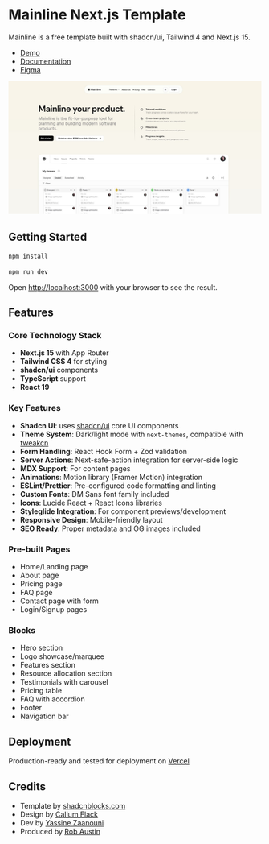 # Mainline Next.js Template

Mainline is a free template built with shadcn/ui, Tailwind 4 and Next.js 15.

- [Demo](https://mainline-nextjs-template.vercel.app/)
- [Documentation](https://docs.shadcnblocks.com/templates/getting-started)
- [Figma](https://www.figma.com/design/cFCLMj7DFv0sK7EVsqKeTa/Mainline?node-id=23250-13201&t=I1nAdchDpknii5Bd-1)

![Mainline NextJS Template screenshot](./public/og-image.jpg)

## Getting Started

```bash
npm install
```

```bash
npm run dev
```

Open [http://localhost:3000](http://localhost:3000) with your browser to see the result.

## Features

### Core Technology Stack

- **Next.js 15** with App Router
- **Tailwind CSS 4** for styling
- **shadcn/ui** components
- **TypeScript** support
- **React 19**

### Key Features

- **Shadcn UI**: uses [shadcn/ui](https://ui.shadcn.com/) core UI components
- **Theme System**: Dark/light mode with `next-themes`, compatible with [tweakcn](https://tweakcn.com)
- **Form Handling**: React Hook Form + Zod validation
- **Server Actions**: Next-safe-action integration for server-side logic
- **MDX Support**: For content pages
- **Animations**: Motion library (Framer Motion) integration
- **ESLint/Prettier**: Pre-configured code formatting and linting
- **Custom Fonts**: DM Sans font family included
- **Icons**: Lucide React + React Icons libraries
- **Styleglide Integration**: For component previews/development
- **Responsive Design**: Mobile-friendly layout
- **SEO Ready**: Proper metadata and OG images included

### Pre-built Pages

- Home/Landing page
- About page
- Pricing page
- FAQ page
- Contact page with form
- Login/Signup pages

### Blocks

- Hero section
- Logo showcase/marquee
- Features section
- Resource allocation section
- Testimonials with carousel
- Pricing table
- FAQ with accordion
- Footer
- Navigation bar

## Deployment

Production-ready and tested for deployment on [Vercel](https://vercel.com)

## Credits

- Template by [shadcnblocks.com](https://shadcnblocks.com)
- Design by [Callum Flack](https://x.com/callumflack)
- Dev by [Yassine Zaanouni](https://x.com/YassineZaanouni)
- Produced by [Rob Austin](https://x.com/ausrobdev)
